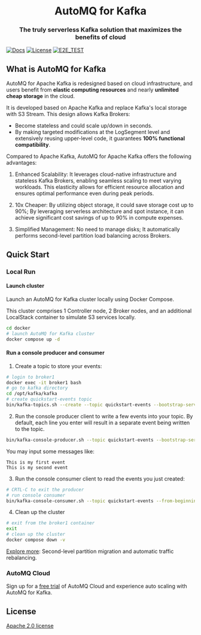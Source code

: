 <h1 align="center">
AutoMQ for Kafka
</h1>
<h3 align="center">
    The truly serverless Kafka solution that maximizes the benefits of cloud
</h3>

[![Docs](https://img.shields.io/badge/Document-blue)](https://docs.automq.com/zh/docs/automq-s3kafka/YUzOwI7AgiNIgDk1GJAcu6Uanog)
[![License](https://img.shields.io/badge/License-Apache%202.0-blue.svg)](https://www.apache.org/licenses/LICENSE-2.0.html)
[![E2E_TEST](https://github.com/AutoMQ/automq-for-kafka/actions/workflows/nightly-e2e.yml/badge.svg)](https://github.com/AutoMQ/automq-for-kafka/actions/workflows/nightly-e2e.yml)

## What is AutoMQ for Kafka
AutoMQ for Apache Kafka is redesigned based on cloud infrastructure, and users 
benefit from 
**elastic computing resources** and nearly **unlimited cheap storage** in 
the cloud.

It is developed based on Apache Kafka and replace Kafka's local storage with S3 Stream. This design allows Kafka Brokers:
- Become stateless and could scale up/down in seconds. 
- By making targeted modifications at the LogSegment level and extensively reusing upper-level code, it guarantees **100% functional compatibility**.

Compared to Apache Kafka, AutoMQ for Apache Kafka offers the following advantages:

1. Enhanced Scalability: It leverages cloud-native infrastructure and stateless Kafka Brokers, enabling seamless scaling to meet varying workloads. This elasticity allows for efficient resource allocation and ensures optimal performance even during peak periods.

2. 10x Cheaper: By utilizing object storage, it could save storage cost up to 90%; By leveraging serverless architecture and spot instance, it can achieve significant cost savings of up to 90% in compute expenses.

3. Simplified Management: No need to manage disks; It automatically performs second-level partition load balancing across Brokers.

## Quick Start

### Local Run
#### Launch cluster
Launch an AutoMQ for Kafka cluster locally using Docker Compose.

This cluster comprises 1 Controller node, 2 Broker nodes, and an additional LocalStack container to simulate S3 services locally.
``` bash
cd docker
# launch AutoMQ for Kafka cluster
docker compose up -d
```
#### Run a console producer and consumer
1. Create a topic to store your events:
``` bash
# login to broker1
docker exec -it broker1 bash
# go to kafka directory
cd /opt/kafka/kafka
# create quickstart-events topic
bin/kafka-topics.sh --create --topic quickstart-events --bootstrap-server $(hostname -I | awk '{print $1}'):9092
```

2. Run the console producer client to write a few events into your topic. By default, each line you enter will result in a separate event being written to the topic.
``` bash
bin/kafka-console-producer.sh --topic quickstart-events --bootstrap-server $(hostname -I | awk '{print $1}'):9092
```
You may input some messages like:
``` text
This is my first event
This is my second event
```

3. Run the console consumer client to read the events you just created:
``` bash
# CRTL-C to exit the producer
# run console consumer
bin/kafka-console-consumer.sh --topic quickstart-events --from-beginning --bootstrap-server $(hostname -I | awk '{print $1}'):9092
```

4. Clean up the cluster
``` bash
# exit from the broker1 container
exit
# clean up the cluster
docker compose down -v
```

[Explore more](https://docs.automq.com/zh/docs/automq-s3kafka/VKpxwOPvciZmjGkHk5hcTz43nde): Second-level partition migration and automatic traffic rebalancing.


### AutoMQ Cloud
Sign up for a [free trial](https://docs.automq.com/zh/docs/automq-s3kafka/EKcdwqXFWixsm0kH5zVcqYzhnle) of AutoMQ Cloud and experience auto scaling with AutoMQ for Kafka.

## License
[Apache 2.0 license](https://www.apache.org/licenses/LICENSE-2.0.html)

